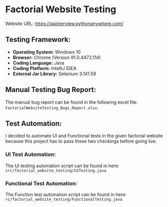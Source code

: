 # Factorial Website Testing

Website URL: https://qainterview.pythonanywhere.com/

## Testing Framework:
- **Operating System:** Windows 10 
- **Browser:** Chrome (Version 91.0.4472.114)
- **Coding Language:** Java
- **Coding Platform:** IntelliJ IDEA
- **External Jar Library:** Selenium 3.141.59


## Manual Testing Bug Report:
The manual bug report can be found in the following excel file: `FactorialWebsiteTesting_Bugs_Report.xlsx`.


## Test Automation:
I decided to automate UI and Functional tests in the given factorial website because this project has to pass these two checkings before going live.

### UI Test Automation: 
The UI testing automation script can be found in here: `src/factorial_website_testing/UITesting.java`

### Functional Test Automation:
The Function test automation script can be found in here: `rc/factorial_website_testing/FunctionalTesting.java`
